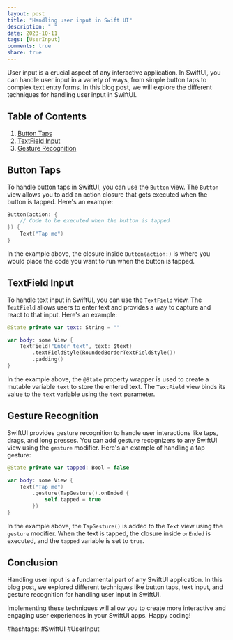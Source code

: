 ```yaml
---
layout: post
title: "Handling user input in Swift UI"
description: " "
date: 2023-10-11
tags: [UserInput]
comments: true
share: true
---
```


User input is a crucial aspect of any interactive application. In SwiftUI, you can handle user input in a variety of ways, from simple button taps to complex text entry forms. In this blog post, we will explore the different techniques for handling user input in SwiftUI.

## Table of Contents
1. [Button Taps](#button-taps)
2. [TextField Input](#textfield-input)
3. [Gesture Recognition](#gesture-recognition)

## Button Taps

To handle button taps in SwiftUI, you can use the `Button` view. The `Button` view allows you to add an action closure that gets executed when the button is tapped. Here's an example:

```swift
Button(action: {
    // Code to be executed when the button is tapped
}) {
    Text("Tap me")
}
```
In the example above, the closure inside `Button(action:)` is where you would place the code you want to run when the button is tapped.

## TextField Input

To handle text input in SwiftUI, you can use the `TextField` view. The `TextField` allows users to enter text and provides a way to capture and react to that input. Here's an example:

```swift
@State private var text: String = ""

var body: some View {
    TextField("Enter text", text: $text)
        .textFieldStyle(RoundedBorderTextFieldStyle())
        .padding()
}
```

In the example above, the `@State` property wrapper is used to create a mutable variable `text` to store the entered text. The `TextField` view binds its value to the `text` variable using the `text` parameter.

## Gesture Recognition

SwiftUI provides gesture recognition to handle user interactions like taps, drags, and long presses. You can add gesture recognizers to any SwiftUI view using the `gesture` modifier. Here's an example of handling a tap gesture:

```swift
@State private var tapped: Bool = false

var body: some View {
    Text("Tap me")
        .gesture(TapGesture().onEnded {
            self.tapped = true
        })
}
```

In the example above, the `TapGesture()` is added to the `Text` view using the `gesture` modifier. When the text is tapped, the closure inside `onEnded` is executed, and the `tapped` variable is set to `true`.

## Conclusion

Handling user input is a fundamental part of any SwiftUI application. In this blog post, we explored different techniques like button taps, text input, and gesture recognition for handling user input in SwiftUI.

Implementing these techniques will allow you to create more interactive and engaging user experiences in your SwiftUI apps. Happy coding!

#hashtags: #SwiftUI #UserInput
